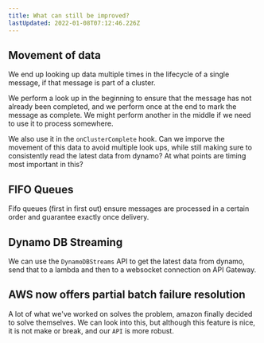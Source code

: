 ```yaml
---
title: What can still be improved?
lastUpdated: 2022-01-08T07:12:46.226Z
---
```


## Movement of data
We end up looking up data multiple times in the lifecycle of a single message, if that message is part of a cluster. 

We perform a look up in the beginning to ensure that the message has not already been completed, and we perform once at the end to mark the message as complete. We might perform another in the middle if we need to use it to process somewhere.

We also use it in the `onClusterComplete` hook. Can we imporve the movement of this data to avoid multiple look ups, while still making sure to consistently read the latest data from dynamo? At what points are timing most important in this?

## FIFO Queues
Fifo queues (first in first out) ensure messages are processed in a certain order and guarantee exactly once delivery. 

## Dynamo DB Streaming
We can use the `DynamoDBStreams` API to get the latest data from dynamo, send that to a lambda and then to a websocket connection on API Gateway. 

## AWS now offers partial batch failure resolution
A lot of what we've worked on solves the problem, amazon finally decided to solve themselves. We can look into this, but although this feature is nice, it is not make or break, and our `API` is more robust.